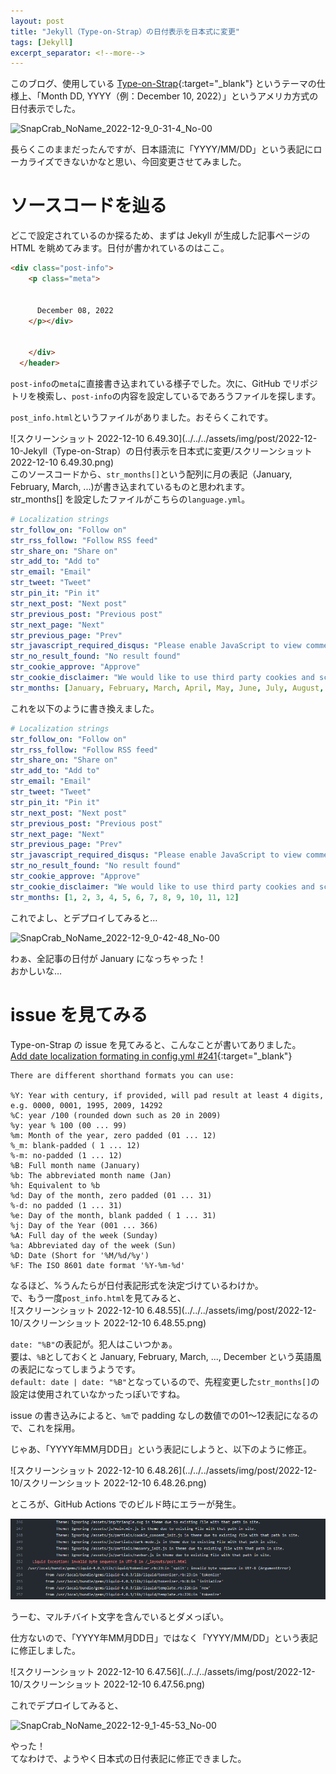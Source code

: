 ```yaml
---
layout: post
title: "Jekyll（Type-on-Strap）の日付表示を日本式に変更"
tags: [Jekyll]
excerpt_separator: <!--more-->
---
```


このブログ、使用している [Type-on-Strap](https://github.com/sylhare/Type-on-Strap){:target="_blank"} というテーマの仕様上、「Month DD, YYYY（例：December 10, 2022）」というアメリカ方式の日付表示でした。  

![SnapCrab_NoName_2022-12-9_0-31-4_No-00](../../../assets/img/post/2022-12-10/SnapCrab_NoName_2022-12-9_0-31-4_No-00-0550793.png)  

長らくこのままだったんですが、日本語流に「YYYY/MM/DD」という表記にローカライズできないかなと思い、今回変更させてみました。

<!--more-->

# ソースコードを辿る

どこで設定されているのか探るため、まずは Jekyll が生成した記事ページの HTML を眺めてみます。日付が書かれているのはここ。

```html
<div class="post-info">
    <p class="meta">
      
      
      December 08, 2022
    </p></div>

      
    </div>
  </header>
```

``post-info``の``meta``に直接書き込まれている様子でした。次に、GitHub でリポジトリを検索し、``post-info``の内容を設定しているであろうファイルを探します。  

``post_info.html``というファイルがありました。おそらくこれです。

![スクリーンショット 2022-12-10 6.49.30](../../../assets/img/post/2022-12-10-Jekyll（Type-on-Strap）の日付表示を日本式に変更/スクリーンショット 2022-12-10 6.49.30.png)  
このソースコードから、``str_months[]``という配列に月の表記（January, February, March, ...)が書き込まれているものと思われます。  
str_months[] を設定したファイルがこちらの``language.yml``。

```yaml
# Localization strings
str_follow_on: "Follow on"
str_rss_follow: "Follow RSS feed"
str_share_on: "Share on"
str_add_to: "Add to"
str_email: "Email"
str_tweet: "Tweet"
str_pin_it: "Pin it"
str_next_post: "Next post"
str_previous_post: "Previous post"
str_next_page: "Next"
str_previous_page: "Prev"
str_javascript_required_disqus: "Please enable JavaScript to view comments."
str_no_result_found: "No result found"
str_cookie_approve: "Approve"
str_cookie_disclaimer: "We would like to use third party cookies and scripts to improve the functionality of this website."
str_months: [January, February, March, April, May, June, July, August, September, October, November, December]
```

これを以下のように書き換えました。

```yaml
# Localization strings
str_follow_on: "Follow on"
str_rss_follow: "Follow RSS feed"
str_share_on: "Share on"
str_add_to: "Add to"
str_email: "Email"
str_tweet: "Tweet"
str_pin_it: "Pin it"
str_next_post: "Next post"
str_previous_post: "Previous post"
str_next_page: "Next"
str_previous_page: "Prev"
str_javascript_required_disqus: "Please enable JavaScript to view comments."
str_no_result_found: "No result found"
str_cookie_approve: "Approve"
str_cookie_disclaimer: "We would like to use third party cookies and scripts to improve the functionality of this website."
str_months: [1, 2, 3, 4, 5, 6, 7, 8, 9, 10, 11, 12]
```


これでよし、とデプロイしてみると…    

![SnapCrab_NoName_2022-12-9_0-42-48_No-00](../../../assets/img/post/2022-12-10/SnapCrab_NoName_2022-12-9_0-42-48_No-00.png)    

わぁ、全記事の日付が January になっちゃった！  
おかしいな…

# issue を見てみる

Type-on-Strap の issue を見てみると、こんなことが書いてありました。  
[Add date localization formating in config.yml #241](https://github.com/sylhare/Type-on-Strap/pull/241){:target="_blank"}


```
There are different shorthand formats you can use:

%Y: Year with century, if provided, will pad result at least 4 digits, e.g. 0000, 0001, 1995, 2009, 14292
%C: year /100 (rounded down such as 20 in 2009)
%y: year % 100 (00 ... 99)
%m: Month of the year, zero padded (01 ... 12)
%_m: blank-padded ( 1 ... 12)
%-m: no-padded (1 ... 12)
%B: Full month name (January)
%b: The abbreviated month name (Jan)
%h: Equivalent to %b
%d: Day of the month, zero padded (01 ... 31)
%-d: no padded (1 ... 31)
%e: Day of the month, blank padded ( 1 ... 31)
%j: Day of the Year (001 ... 366)
%A: Full day of the week (Sunday)
%a: Abbreviated day of the week (Sun)
%D: Date (Short for '%M/%d/%y')
%F: The ISO 8601 date format '%Y-%m-%d'
```

なるほど、%うんたらが日付表記形式を決定づけているわけか。  
で、もう一度``post_info.html``を見てみると、  
![スクリーンショット 2022-12-10 6.48.55](../../../assets/img/post/2022-12-10/スクリーンショット 2022-12-10 6.48.55.png)

``date: "%B"``の表記が。犯人はこいつかぁ。  
要は、``%B``としておくと January, February, March, ..., December という英語風の表記になってしまうようです。  
``default: date | date: "%B"``となっているので、先程変更した``str_months[]``の設定は使用されていなかったっぽいですね。  

issue の書き込みによると、``%m``で padding なしの数値での01～12表記になるので、これを採用。  

じゃあ、「YYYY年MM月DD日」という表記にしようと、以下のように修正。

![スクリーンショット 2022-12-10 6.48.26](../../../assets/img/post/2022-12-10/スクリーンショット 2022-12-10 6.48.26.png)

ところが、GitHub Actions でのビルド時にエラーが発生。  

![SnapCrab_NoName_2022-12-9_1-30-46_No-00](../assets/img/post/2022-12-10/SnapCrab_NoName_2022-12-9_1-30-46_No-00.png)  

うーむ、マルチバイト文字を含んでいるとダメっぽい。  

仕方ないので、「YYYY年MM月DD日」ではなく「YYYY/MM/DD」という表記に修正しました。

![スクリーンショット 2022-12-10 6.47.56](../../../assets/img/post/2022-12-10/スクリーンショット 2022-12-10 6.47.56.png)

これでデプロイしてみると、  

![SnapCrab_NoName_2022-12-9_1-45-53_No-00](../../../assets/img/post/2022-12-10/SnapCrab_NoName_2022-12-9_1-45-53_No-00.png)  

やった！  
てなわけで、ようやく日本式の日付表記に修正できました。





